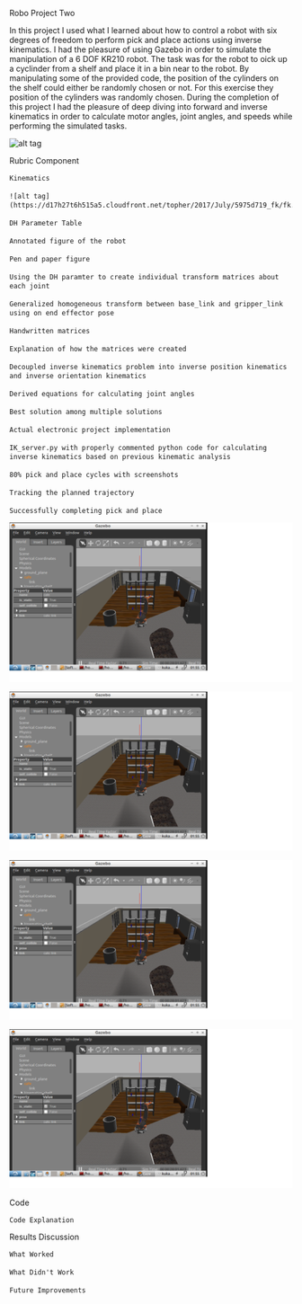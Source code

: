 Robo Project Two

In this project I used what I learned about how to control a robot with six degrees of freedom to perform pick and place actions using inverse kinematics. I had the pleasure of using Gazebo in order to simulate the manipulation of a 6 DOF KR210 robot. The task was for the robot to oick up a cyclinder from a shelf and place it in a bin near to the robot. By manipulating some of the provided code, the position of the cylinders on the shelf could either be randomly chosen or not. For this exercise they position of the cylinders was randomly chosen. During the completion of this project I had the pleasure of deep diving into forward and inverse kinematics in order to calculate motor angles, joint angles, and speeds while performing the simulated tasks. 

 ![alt tag](https://d17h27t6h515a5.cloudfront.net/topher/2017/July/5975d719_fk/fk.png)
 





Rubric Component

    Kinematics
    
    ![alt tag](https://d17h27t6h515a5.cloudfront.net/topher/2017/July/5975d719_fk/fk.png)
    
    DH Parameter Table
    
    Annotated figure of the robot
    
    Pen and paper figure
    
    Using the DH paramter to create individual transform matrices about each joint
    
    Generalized homogeneous transform between base_link and gripper_link using on end effector pose
    
    Handwritten matrices
    
    Explanation of how the matrices were created
    
    Decoupled inverse kinematics problem into inverse position kinematics and inverse orientation kinematics
    
    Derived equations for calculating joint angles
    
    Best solution among multiple solutions
    
    Actual electronic project implementation
    
    IK_server.py with properly commented python code for calculating inverse kinematics based on previous kinematic analysis
    
    80% pick and place cycles with screenshots
    
    Tracking the planned trajectory
    
    Successfully completing pick and place
    


![alt tag](https://github.com/BabaOlude/Robo-Project-Two/blob/master/misc_images/Pick%20and%20Place%201.png)

![alt tag](https://github.com/BabaOlude/Robo-Project-Two/blob/master/misc_images/Pick%20and%20Place%201.png)

![alt tag](https://github.com/BabaOlude/Robo-Project-Two/blob/master/misc_images/Pick%20and%20Place%201.png)

![alt tag](https://github.com/BabaOlude/Robo-Project-Two/blob/master/misc_images/Pick%20and%20Place%201.png)

Code

    Code Explanation
    
Results Discussion

    What Worked

    What Didn't Work

    Future Improvements
